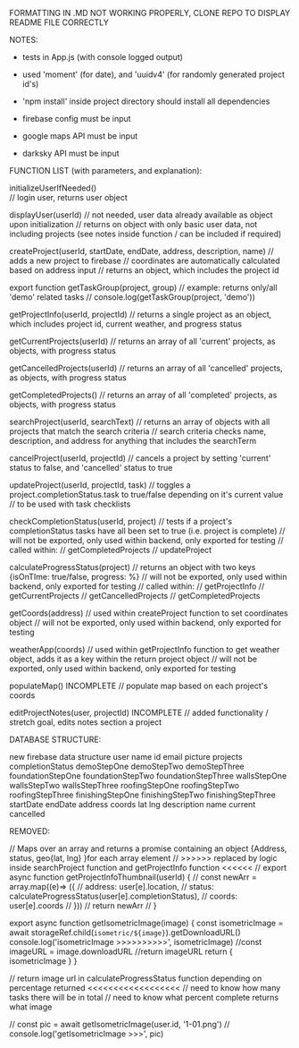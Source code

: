 FORMATTING IN .MD NOT WORKING PROPERLY, CLONE REPO TO DISPLAY README FILE CORRECTLY

NOTES:

- tests in App.js (with console logged output)

- used 'moment' (for date), and 'uuidv4' (for randomly generated project id's)

- 'npm install' inside project directory should install all dependencies

- firebase config must be input

- google maps API must be input

- darksky API must be input


FUNCTION LIST (with parameters, and explanation):

initializeUserIfNeeded()  
    // login user, returns user object

displayUser(userId)
    // not needed, user data already available as object upon initialization
    // returns on object with only basic user data, not including projects (see notes inside function / can be included if required)

createProject(userId, startDate, endDate, address, description, name)
    // adds a new project to firebase
    // coordinates are automatically calculated based on address input
    // returns an object, which includes the project id

export function getTaskGroup(project, group)
    // example: returns only/all 'demo' related tasks
    //   console.log(getTaskGroup(project, 'demo'))

getProjectInfo(userId, projectId) 
    // returns a single project as an object, which includes project id, current weather, and progress status

getCurrentProjects(userId)
    // returns an array of all 'current' projects, as objects, with progress status

getCancelledProjects(userId)
    // returns an array of all 'cancelled' projects, as objects, with progress status

getCompletedProjects()
    // returns an array of all 'completed' projects, as objects, with progress status

searchProject(userId, searchText)
    // returns an array of objects with all projects that match the search criteria
    // search criteria checks name, description, and address for anything that includes the searchTerm

cancelProject(userId, projectId)
    // cancels a project by setting 'current' status to false, and 'cancelled' status to true

updateProject(userId, projectId, task)
    // toggles a project.completionStatus.task to true/false depending on it's current value
    // to be used with task checklists

checkCompletionStatus(userId, project)
    // tests if a project's completionStatus tasks have all been set to true (i.e. project is complete)
    // will not be exported, only used within backend, only exported for testing
    // called within:
        // getCompletedProjects
        // updateProject

calculateProgressStatus(project)
    // returns an object with two keys {isOnTIme: true/false, progress: %}
    // will not be exported, only used within backend, only exported for testing
    // called within:
        // getProjectInfo
        // getCurrentProjects
        // getCancelledProjects
        // getCompletedProjects

getCoords(address)
    // used within createProject function to set coordinates object
    // will not be exported, only used within backend, only exported for testing

weatherApp(coords)
    // used within getProjectInfo function to get weather object, adds it as a key within the return project object
    // will not be exported, only used within backend, only exported for testing

populateMap() INCOMPLETE
    // populate map based on each project's coords 

editProjectNotes(user, projectId) INCOMPLETE
    // added functionality / stretch goal, edits notes section a project


DATABASE STRUCTURE:

new firebase data structure
    user
        name
        id
        email
        picture
        projects
            completionStatus
                demoStepOne
                demoStepTwo
                demoStepThree
                foundationStepOne
                foundationStepTwo
                foundationStepThree
                wallsStepOne
                wallsStepTwo
                wallsStepThree
                roofingStepOne
                roofingStepTwo
                roofingStepThree
                finishingStepOne
                finishingStepTwo
                finishingStepThree
          startDate
          endDate
          address
          coords
                lat
                lng
          description
          name
          current
          cancelled

 
REMOVED:

// Maps over an array and returns a promise containing an object {Address, status, geo{lat, lng} }for each array element
            //    >>>>>> replaced by logic inside searchProject function and getProjectInfo function <<<<<<
// export async function getProjectInfoThumbnail(userId) {
//   const newArr = array.map((e)=> ({ 
//     address: user[e].location,
//     status: calculateProgressStatus(user[e].completionStatus),
//     coords: user[e].coords
//   }))
//   return newArr
// }



export async function getIsometricImage(image) {
  const isometricImage = await storageRef.child(`isometric/${image}`).getDownloadURL()
  console.log('isometricImage >>>>>>>>>>', isometricImage)
  //const imageURL = image.downloadURL
  //return imageURL
  return { isometricImage }
}

 // return image url in calculateProgressStatus function depending on percentage returned                          <<<<<<<<<<<<<<<<<<
      // need to know how many tasks there will be in total
      // need to know what percent complete returns what image

// const pic = await getIsometricImage(user.id, '1-01.png')
    // console.log('getIsometricImage >>>', pic)